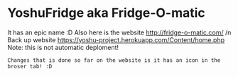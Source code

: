 # YoshuFridge aka Fridge-O-matic
It has an epic name :D 
Also here is the website http://fridge-o-matic.com/
/n Back up website https://yoshu-project.herokuapp.com/Content/home.php
Note: this is not automatic deploment! 

~~~~~~~~
Changes that is done so far on the website is it has an icon in the broser tab! :D 
